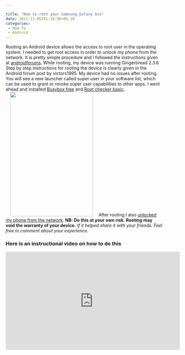 ```yaml
---

title: "How to root your Samsung Galaxy Ace"
date: 2012-11-05T01:35:00+05:30
categories:
 - How To
 - Android
---
```

Rooting an Android device allows the access to root user in the operating system. I needed to get root access in order to unlock my phone from the network. It is pretty simple procedure and I followed the instructions given at [androidforums][1]. While rooting, my device was running Gingerbread 2.3.6
Step by step instructions for rooting the device is clearly given in the Android forum post by victors1995. My device had no issues after rooting. You will see a new launcher called super user in your software list, which can be used to grant or revoke super user capabilities to other apps. I went ahead and installed [Busybox free][2] and [Root checker basic][3].
<a href="http://2.bp.blogspot.com/-T13ZlIqbCPY/UJbJ4PrFuJI/AAAAAAAADww/zFZVrnbVLFA/s1600/SC20121104-195951.png" imageanchor="1" style="margin-left:1em; margin-right:1em"><img border="0" height="400" width="267" src="http://2.bp.blogspot.com/-T13ZlIqbCPY/UJbJ4PrFuJI/AAAAAAAADww/zFZVrnbVLFA/s400/SC20121104-195951.png" /></a>
After rooting I also [unlocked my phone from the network][4].
<strong>NB: Do this at your own risk. Rooting may void the warranty of your device.</strong>
<em>If it helped share it with your friends. Feel free to comment about your experience.</em>

### Here is an instructional video on how to do this
<iframe width="560" height="315" src="http://www.youtube.com/embed/jIK7pAu4ddE" frameborder="0" allowfullscreen></iframe>

[1]:http://androidforums.com/ace-all-things-root/560469-how-root-your-galaxy-ace.html "How to root your galaxy ace"
[2]:http://goo.gl/JOPF8 "Busy Box"
[3]:http://goo.gl/ok3kq "Root checker basic"
[4]:/2012/11/06/how-to-unlock-samsung-galaxy-ace-for-free/ "Unlock your phone from network for free"
